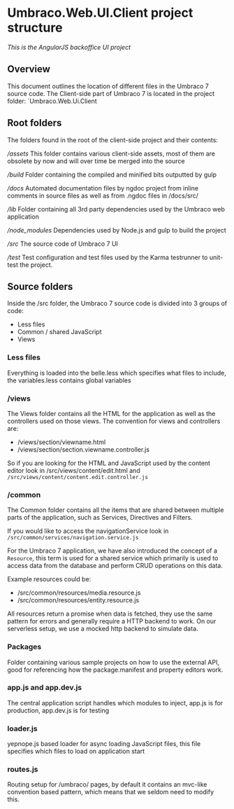 # Umbraco.Web.UI.Client project structure

_This is the AngularJS backoffice UI project_

## Overview
This document outlines the location of different files in the Umbraco 7 source code.
The Client-side part of Umbraco 7 is located in the project folder: `Umbraco.Web.Ui.Client

## Root folders
The folders found in the root of the client-side project and their contents:

*/assets*
This folder contains various client-side assets, most of them are obsolete by now and will over time be merged into the source

*/build*
Folder containing the compiled and minified bits outputted by gulp

*/docs*
Automated documentation files by ngdoc project from inline comments in source files as well as from .ngdoc files in /docs/src/

*/lib*
Folder containing all 3rd party dependencies used by the Umbraco web application

*/node_modules*
Dependencies used by Node.js and gulp to build the project

*/src*
The source code of Umbraco 7 UI

*/test*
Test configuration and test files used by the Karma testrunner to unit-test the project.

## Source folders
Inside the /src folder, the Umbraco 7 source code is divided into 3 groups of code: 

- Less files
- Common / shared JavaScript 
- Views 

### Less files
Everything is loaded into the belle.less which specifies what files to include, the variables.less contains global variables

### /views
The Views folder contains all the HTML for the application as well as the controllers used on those views. The convention for views and controllers are:

- /views/section/viewname.html
- /views/section/section.viewname.controller.js

So if you are looking for the HTML and JavaScript used by the content editor look in /src/views/content/edit.html and `/src/views/content/content.edit.controller.js`

### /common
The Common folder contains all the items that are shared between multiple parts of the application, such as Services, Directives and Filters.

If you would like to access the navigationService look in `/src/common/services/navigation.service.js`

For the Umbraco 7 application, we have also introduced the concept of a `Resource`, this term is used for a shared service which primarily is used to access data from the database and perform CRUD operations on this data. 

Example resources could be:

- /src/common/resources/media.resource.js
- /src/common/resources/entity.resource.js

All resources return a promise when data is fetched, they use the same pattern for errors and generally require a HTTP backend to work.
On our serverless setup, we use a mocked http backend to simulate data.

### Packages
Folder containing various sample projects on how to use the external API, good for referencing how the package.manifest and property editors work. 

### app.js and app.dev.js
The central application script handles which modules to inject, app.js is for production, app.dev.js is for testing

### loader.js
yepnope.js based loader for async loading JavaScript files, this file specifies which files to load on application start

### routes.js
Routing setup for /umbraco/ pages, by default it contains an mvc-like convention based pattern, which means that we seldom need to modify this.

